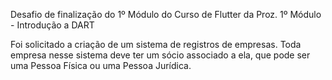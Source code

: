Desafio de finalização do 1º Módulo do Curso de Flutter da Proz.
1º Módulo - Introdução a DART

Foi solicitado a criação de um sistema de registros de empresas. Toda empresa nesse sistema deve ter um sócio associado a ela, que pode ser uma Pessoa Física ou uma Pessoa Jurídica.
